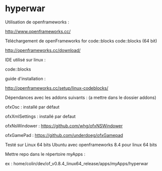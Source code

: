 hyperwar
========

Utilisation de openframeworks :

http://www.openframeworks.cc/

Téléchargement de
openFrameworks for
code::blocks
code::blocks (64 bit)

http://openframeworks.cc/download/


IDE utilisé sur linux : 

code::blocks


guide d'installation :

http://openframeworks.cc/setup/linux-codeblocks/


Dépendances avec les addons suivants : (a mettre dans le dossier addons)


ofxOsc : installé par défaut

ofxXmlSettings : installé par defaut

ofxNsWindower : https://github.com/whg/ofxNSWindower

ofxGamePad : https://github.com/underdoeg/ofxGamepad


Testé sur Linux 64 bits Ubuntu avec openframeworks 8.4 pour linux 64 bits

Mettre repo dans le répertoire myApps :

ex : home/colin/dev/of_v0.8.4_linux64_release/apps/myApps/hyperwar


